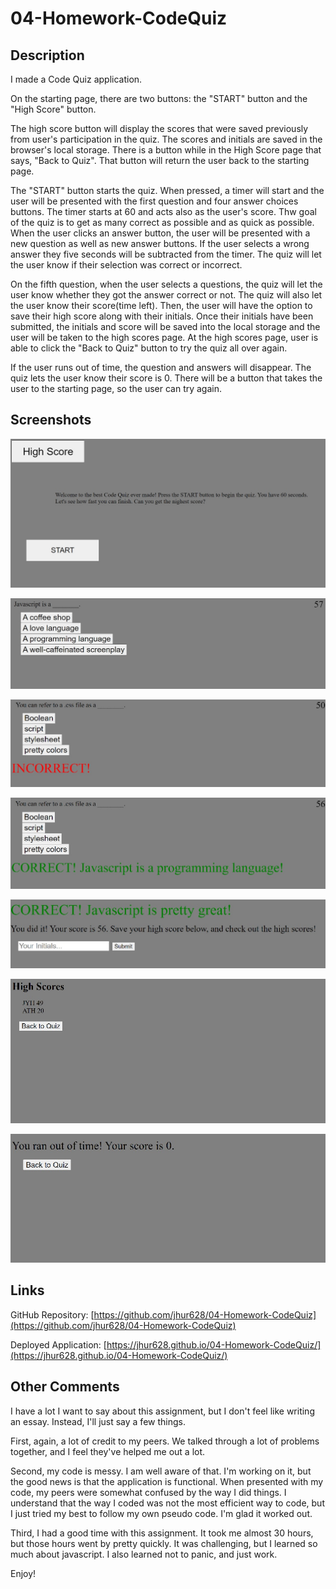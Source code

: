 # 04-Homework-CodeQuiz

## Description

I made a Code Quiz application.

On the starting page, there are two buttons: the "START" button and the "High Score" button.

The high score button will display the scores that were saved previously from user's participation in the quiz. The scores and initials are saved in the browser's local storage. There is a button while in the High Score page that says, "Back to Quiz". That button will return the user back to the starting page.

The "START" button starts the quiz. When pressed, a timer will start and the user will be presented with the first question and four answer choices buttons. The timer starts at 60 and acts also as the user's score. Thw goal of the quiz is to get as many correct as possible and as quick as possible. When the user clicks an answer button, the user will be presented with a new question as well as new answer buttons. If the user selects a wrong answer they five seconds will be subtracted from the timer. The quiz will let the user know if their selection was correct or incorrect.

On the fifth question, when the user selects a questions, the quiz will let the user know whether they got the answer correct or not. The quiz will also let the user know their score(time left). Then, the user will have the option to save their high score along with their initials. Once their initials have been submitted, the initials and score will be saved into the local storage and the user will be taken to the high scores page. At the high scores page, user is able to click the "Back to Quiz" button to try the quiz all over again.

If the user runs out of time, the question and answers will disappear. The quiz lets the user know their score is 0. There will be a button that takes the user to the starting page, so the user can try again.

## Screenshots

![Code Quiz Start Page](./assets/images/codeQuiz1.jpg)

![Code Quiz Question](./assets/images/codeQuiz2.jpg)

![Code Quiz Incorrect](./assets/images/codeQuiz3.jpg)

![Code Quiz Correct](./assets/images/codeQuiz4.jpg)

![Code Quiz Complete](./assets/images/codeQuiz5.jpg)

![Code Quiz High Score](./assets/images/codeQuiz6.jpg)

![Code Quiz Out of Time](./assets/images/codeQuiz7.jpg)

## Links

GitHub Repository: [https://github.com/jhur628/04-Homework-CodeQuiz](https://github.com/jhur628/04-Homework-CodeQuiz)

Deployed Application: [https://jhur628.github.io/04-Homework-CodeQuiz/](https://jhur628.github.io/04-Homework-CodeQuiz/)

## Other Comments

I have a lot I want to say about this assignment, but I don't feel like writing an essay. Instead, I'll just say a few things.

First, again, a lot of credit to my peers. We talked through a lot of problems together, and I feel they've helped me out a lot.

Second, my code is messy. I am well aware of that. I'm working on it, but the good news is that the application is functional. When presented with my code, my peers were somewhat confused by the way I did things. I understand that the way I coded was not the most efficient way to code, but I just tried my best to follow my own pseudo code. I'm glad it worked out.

Third, I had a good time with this assignment. It took me almost 30 hours, but those hours went by pretty quickly. It was challenging, but I learned so much about javascript. I also learned not to panic, and just work.

Enjoy!